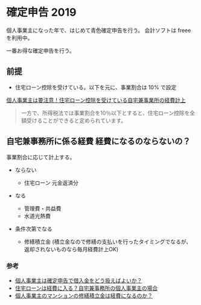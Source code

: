 # 確定申告 2019

個人事業主になった年で、はじめて青色確定申告を行う。
会計ソフトは freee を利用中。

一番お得な確定申告を行う。

## 前提

- 住宅ローン控除を受けている。以下を元に、事業割合は 10% で設定

[個人事業主は要注意！住宅ローン控除を受けている自宅兼事業所の経費計上](https://www.marunage.co.jp/media/book/2016/12/1956/)
>一方で、所得税法では事業割合を10％以下とすると、住宅ローン控除を全額受けることができると定められています。

## 自宅兼事務所に係る経費 経費になるのならないの？

事業割合に応じて計上する。

- ならない
  - 住宅ローン 元金返済分
  
- なる
  - 管理費・共益費
  - 水道光熱費 

- 条件次第でなる
  - 修繕積立金 (積立金なので修繕の支払いを行ったタイミングでなるが、返却されないものなら毎月経費計上OK)

### 参考

- [個人事業主は確定申告で借入金をどう扱えばよいか？ ](https://www.eloan.co.jp/fp/topic.php?num=662)
- [住宅ローンは経費に入る？自宅兼事務所の個人事業主の場合](http://www.efbf.org/jobs/Insurance/Find-job-CLAIM-REPRESENTATIVE-TRAINEE-361264.htm)
- [個人事業主のマンションの修繕積立金は経費になるのか？](https://cashqa.com/taxao-22/)
